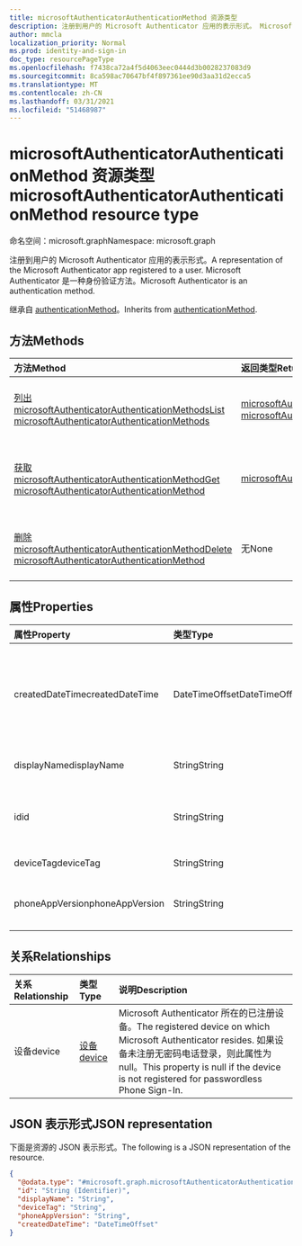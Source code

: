 ```yaml
---
title: microsoftAuthenticatorAuthenticationMethod 资源类型
description: 注册到用户的 Microsoft Authenticator 应用的表示形式。 Microsoft Authenticator 是一种身份验证方法。
author: mmcla
localization_priority: Normal
ms.prod: identity-and-sign-in
doc_type: resourcePageType
ms.openlocfilehash: f7438ca72a4f5d4063eec0444d3b0028237083d9
ms.sourcegitcommit: 8ca598ac70647bf4f897361ee90d3aa31d2ecca5
ms.translationtype: MT
ms.contentlocale: zh-CN
ms.lasthandoff: 03/31/2021
ms.locfileid: "51468987"
---
```

# <a name="microsoftauthenticatorauthenticationmethod-resource-type"></a><span data-ttu-id="89b97-104">microsoftAuthenticatorAuthenticationMethod 资源类型</span><span class="sxs-lookup"><span data-stu-id="89b97-104">microsoftAuthenticatorAuthenticationMethod resource type</span></span>

<span data-ttu-id="89b97-105">命名空间：microsoft.graph</span><span class="sxs-lookup"><span data-stu-id="89b97-105">Namespace: microsoft.graph</span></span>

<span data-ttu-id="89b97-106">注册到用户的 Microsoft Authenticator 应用的表示形式。</span><span class="sxs-lookup"><span data-stu-id="89b97-106">A representation of the Microsoft Authenticator app registered to a user.</span></span> <span data-ttu-id="89b97-107">Microsoft Authenticator 是一种身份验证方法。</span><span class="sxs-lookup"><span data-stu-id="89b97-107">Microsoft Authenticator is an authentication method.</span></span>

<span data-ttu-id="89b97-108">继承自 [authenticationMethod](../resources/authenticationmethod.md)。</span><span class="sxs-lookup"><span data-stu-id="89b97-108">Inherits from [authenticationMethod](../resources/authenticationmethod.md).</span></span>

## <a name="methods"></a><span data-ttu-id="89b97-109">方法</span><span class="sxs-lookup"><span data-stu-id="89b97-109">Methods</span></span>
|<span data-ttu-id="89b97-110">方法</span><span class="sxs-lookup"><span data-stu-id="89b97-110">Method</span></span>|<span data-ttu-id="89b97-111">返回类型</span><span class="sxs-lookup"><span data-stu-id="89b97-111">Return type</span></span>|<span data-ttu-id="89b97-112">说明</span><span class="sxs-lookup"><span data-stu-id="89b97-112">Description</span></span>|
|:---|:---|:---|
|[<span data-ttu-id="89b97-113">列出 microsoftAuthenticatorAuthenticationMethods</span><span class="sxs-lookup"><span data-stu-id="89b97-113">List microsoftAuthenticatorAuthenticationMethods</span></span>](../api/microsoftauthenticatorauthenticationmethod-list.md)|<span data-ttu-id="89b97-114">[microsoftAuthenticatorAuthenticationMethod](../resources/microsoftauthenticatorauthenticationmethod.md) 集合</span><span class="sxs-lookup"><span data-stu-id="89b97-114">[microsoftAuthenticatorAuthenticationMethod](../resources/microsoftauthenticatorauthenticationmethod.md) collection</span></span>|<span data-ttu-id="89b97-115">获取 [microsoftAuthenticatorAuthenticationMethod](../resources/microsoftauthenticatorauthenticationmethod.md) 对象及其属性的列表。</span><span class="sxs-lookup"><span data-stu-id="89b97-115">Get a list of the [microsoftAuthenticatorAuthenticationMethod](../resources/microsoftauthenticatorauthenticationmethod.md) objects and their properties.</span></span>|
|[<span data-ttu-id="89b97-116">获取 microsoftAuthenticatorAuthenticationMethod</span><span class="sxs-lookup"><span data-stu-id="89b97-116">Get microsoftAuthenticatorAuthenticationMethod</span></span>](../api/microsoftauthenticatorauthenticationmethod-get.md)|[<span data-ttu-id="89b97-117">microsoftAuthenticatorAuthenticationMethod</span><span class="sxs-lookup"><span data-stu-id="89b97-117">microsoftAuthenticatorAuthenticationMethod</span></span>](../resources/microsoftauthenticatorauthenticationmethod.md)|<span data-ttu-id="89b97-118">读取 [microsoftAuthenticatorAuthenticationMethod 对象的属性和](../resources/microsoftauthenticatorauthenticationmethod.md) 关系。</span><span class="sxs-lookup"><span data-stu-id="89b97-118">Read the properties and relationships of a [microsoftAuthenticatorAuthenticationMethod](../resources/microsoftauthenticatorauthenticationmethod.md) object.</span></span>|
|[<span data-ttu-id="89b97-119">删除 microsoftAuthenticatorAuthenticationMethod</span><span class="sxs-lookup"><span data-stu-id="89b97-119">Delete microsoftAuthenticatorAuthenticationMethod</span></span>](../api/microsoftauthenticatorauthenticationmethod-delete.md)|<span data-ttu-id="89b97-120">无</span><span class="sxs-lookup"><span data-stu-id="89b97-120">None</span></span>|<span data-ttu-id="89b97-121">删除 [microsoftAuthenticatorAuthenticationMethod](../resources/microsoftauthenticatorauthenticationmethod.md) 对象。</span><span class="sxs-lookup"><span data-stu-id="89b97-121">Deletes a [microsoftAuthenticatorAuthenticationMethod](../resources/microsoftauthenticatorauthenticationmethod.md) object.</span></span>|

## <a name="properties"></a><span data-ttu-id="89b97-122">属性</span><span class="sxs-lookup"><span data-stu-id="89b97-122">Properties</span></span>
|<span data-ttu-id="89b97-123">属性</span><span class="sxs-lookup"><span data-stu-id="89b97-123">Property</span></span>|<span data-ttu-id="89b97-124">类型</span><span class="sxs-lookup"><span data-stu-id="89b97-124">Type</span></span>|<span data-ttu-id="89b97-125">说明</span><span class="sxs-lookup"><span data-stu-id="89b97-125">Description</span></span>|
|:---|:---|:---|
|<span data-ttu-id="89b97-126">createdDateTime</span><span class="sxs-lookup"><span data-stu-id="89b97-126">createdDateTime</span></span>|<span data-ttu-id="89b97-127">DateTimeOffset</span><span class="sxs-lookup"><span data-stu-id="89b97-127">DateTimeOffset</span></span>|<span data-ttu-id="89b97-128">注册此应用程序的日期和时间。</span><span class="sxs-lookup"><span data-stu-id="89b97-128">The date and time that this app was registered.</span></span> <span data-ttu-id="89b97-129">如果设备未注册无密码电话登录，则此属性为 null。</span><span class="sxs-lookup"><span data-stu-id="89b97-129">This property is null if the device is not registered for passwordless Phone Sign-In.</span></span>|
|<span data-ttu-id="89b97-130">displayName</span><span class="sxs-lookup"><span data-stu-id="89b97-130">displayName</span></span>|<span data-ttu-id="89b97-131">String</span><span class="sxs-lookup"><span data-stu-id="89b97-131">String</span></span>|<span data-ttu-id="89b97-132">注册此应用的设备的名称。</span><span class="sxs-lookup"><span data-stu-id="89b97-132">The name of the device on which this app is registered.</span></span>|
|<span data-ttu-id="89b97-133">id</span><span class="sxs-lookup"><span data-stu-id="89b97-133">id</span></span>|<span data-ttu-id="89b97-134">String</span><span class="sxs-lookup"><span data-stu-id="89b97-134">String</span></span>|<span data-ttu-id="89b97-135">此身份验证方法的唯一标识符。</span><span class="sxs-lookup"><span data-stu-id="89b97-135">A unique identifier for this authentication method.</span></span> <span data-ttu-id="89b97-136">继承自 [authenticationMethod](../resources/authenticationmethod.md)</span><span class="sxs-lookup"><span data-stu-id="89b97-136">Inherited from [authenticationMethod](../resources/authenticationmethod.md)</span></span>|
|<span data-ttu-id="89b97-137">deviceTag</span><span class="sxs-lookup"><span data-stu-id="89b97-137">deviceTag</span></span>|<span data-ttu-id="89b97-138">String</span><span class="sxs-lookup"><span data-stu-id="89b97-138">String</span></span>|<span data-ttu-id="89b97-139">包含应用元数据的标记。</span><span class="sxs-lookup"><span data-stu-id="89b97-139">Tags containing app metadata.</span></span>|
|<span data-ttu-id="89b97-140">phoneAppVersion</span><span class="sxs-lookup"><span data-stu-id="89b97-140">phoneAppVersion</span></span>|<span data-ttu-id="89b97-141">String</span><span class="sxs-lookup"><span data-stu-id="89b97-141">String</span></span>|<span data-ttu-id="89b97-142">Authenticator 应用的此实例的数字版本。</span><span class="sxs-lookup"><span data-stu-id="89b97-142">Numerical version of this instance of the Authenticator app.</span></span>|

## <a name="relationships"></a><span data-ttu-id="89b97-143">关系</span><span class="sxs-lookup"><span data-stu-id="89b97-143">Relationships</span></span>
|<span data-ttu-id="89b97-144">关系</span><span class="sxs-lookup"><span data-stu-id="89b97-144">Relationship</span></span>|<span data-ttu-id="89b97-145">类型</span><span class="sxs-lookup"><span data-stu-id="89b97-145">Type</span></span>|<span data-ttu-id="89b97-146">说明</span><span class="sxs-lookup"><span data-stu-id="89b97-146">Description</span></span>|
|:---|:---|:---|
|<span data-ttu-id="89b97-147">设备</span><span class="sxs-lookup"><span data-stu-id="89b97-147">device</span></span>|[<span data-ttu-id="89b97-148">设备</span><span class="sxs-lookup"><span data-stu-id="89b97-148">device</span></span>](../resources/device.md)|<span data-ttu-id="89b97-149">Microsoft Authenticator 所在的已注册设备。</span><span class="sxs-lookup"><span data-stu-id="89b97-149">The registered device on which Microsoft Authenticator resides.</span></span> <span data-ttu-id="89b97-150">如果设备未注册无密码电话登录，则此属性为 null。</span><span class="sxs-lookup"><span data-stu-id="89b97-150">This property is null if the device is not registered for passwordless Phone Sign-In.</span></span>|

## <a name="json-representation"></a><span data-ttu-id="89b97-151">JSON 表示形式</span><span class="sxs-lookup"><span data-stu-id="89b97-151">JSON representation</span></span>
<span data-ttu-id="89b97-152">下面是资源的 JSON 表示形式。</span><span class="sxs-lookup"><span data-stu-id="89b97-152">The following is a JSON representation of the resource.</span></span>
<!-- {
  "blockType": "resource",
  "keyProperty": "id",
  "@odata.type": "microsoft.graph.microsoftAuthenticatorAuthenticationMethod",
  "baseType": "microsoft.graph.authenticationMethod",
  "openType": false
}
-->
``` json
{
  "@odata.type": "#microsoft.graph.microsoftAuthenticatorAuthenticationMethod",
  "id": "String (Identifier)",
  "displayName": "String",
  "deviceTag": "String",
  "phoneAppVersion": "String",
  "createdDateTime": "DateTimeOffset"
}
```
